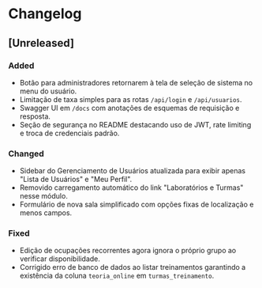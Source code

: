# Changelog

## [Unreleased]
### Added
- Botão para administradores retornarem à tela de seleção de sistema no menu do usuário.
- Limitação de taxa simples para as rotas `/api/login` e `/api/usuarios`.
- Swagger UI em `/docs` com anotações de esquemas de requisição e resposta.
- Seção de segurança no README destacando uso de JWT, rate limiting e troca de credenciais padrão.
### Changed
- Sidebar do Gerenciamento de Usuários atualizada para exibir apenas "Lista de Usuários" e "Meu Perfil".
- Removido carregamento automático do link "Laboratórios e Turmas" nesse módulo.
- Formulário de nova sala simplificado com opções fixas de localização e menos campos.
### Fixed
- Edição de ocupações recorrentes agora ignora o próprio grupo ao verificar disponibilidade.
- Corrigido erro de banco de dados ao listar treinamentos garantindo a existência da coluna `teoria_online` em `turmas_treinamento`.
